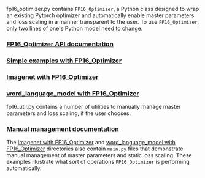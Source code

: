 fp16_optimizer.py contains `FP16_Optimizer`, a Python class designed to wrap an existing Pytorch optimizer and automatically enable master parameters and loss scaling in a manner transparent to the user.  To use `FP16_Optimizer`, only two lines of one's Python model need to change.

### [FP16_Optimizer API documentation](https://nvidia.github.io/apex/fp16_utils.html#automatic-management-of-master-params-loss-scaling)

### [Simple examples with FP16_Optimizer](https://github.com/NVIDIA/apex/tree/master/examples/FP16_Optimizer_simple)

### [Imagenet with FP16_Optimizer](https://github.com/NVIDIA/apex/tree/master/examples/imagenet)

### [word_language_model with FP16_Optimizer](https://github.com/NVIDIA/apex/tree/master/examples/word_language_model)


fp16_util.py contains a number of utilities to manually manage master parameters and loss scaling, if the user chooses.  

### [Manual management documentation](https://nvidia.github.io/apex/fp16_utils.html#manual-master-parameter-management)

The [Imagenet with FP16_Optimizer](https://github.com/NVIDIA/apex/tree/master/examples/imagenet) and [word_language_model with FP16_Optimizer](https://github.com/NVIDIA/apex/tree/master/examples/word_language_model) directories also contain `main.py` files that demonstrate manual management of master parameters and static loss scaling.  These examples illustrate what sort of operations `FP16_Optimizer` is performing automatically.
